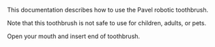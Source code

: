 This documentation describes how to use the Pavel robotic
toothbrush.

Note that this toothbrush is not safe to use for children,
adults, or pets.

Open your mouth and insert end of toothbrush.
